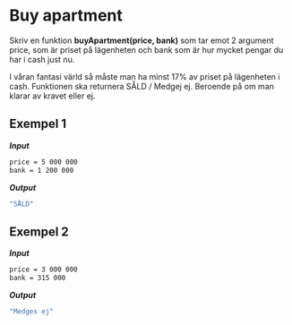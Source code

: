 # Buy apartment

Skriv en funktion **buyApartment(price, bank)** som tar emot 2 argument price, som är priset på lägenheten och bank som är hur mycket pengar du har i cash just nu.

I våran fantasi värld så måste man ha minst 17% av priset på lägenheten i cash. Funktionen ska returnera SÅLD / Medgej ej. Beroende på om man klarar av kravet eller ej.

## Exempel 1

**_Input_**

```bash
price = 5 000 000
bank = 1 200 000
```

**_Output_**

```bash
"SÅLD"
```

## Exempel 2

**_Input_**

```bash
price = 3 000 000
bank = 315 000
```

**_Output_**

```bash
"Medges ej"
```
